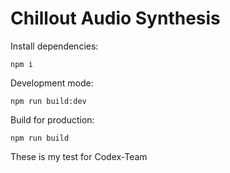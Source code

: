 # Chillout Audio Synthesis




Install dependencies:
```
npm i
```



Development mode:
```
npm run build:dev
```



Build for production:
```
npm run build
```


These is my test for Codex-Team




